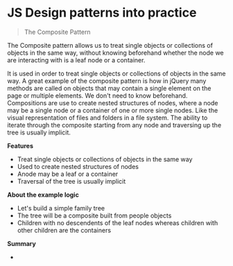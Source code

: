 # JS Design patterns into practice

> The Composite Pattern

The Composite pattern allows us to treat single objects or collections of objects in the same way, without knowing beforehand whether the node we are interacting with is a leaf node or a container.

It is used in order to treat single objects or collections of objects in the same way. A great example of the composite pattern is how in jQuery many methods are called on objects that may contain a single element on the page or multiple elements. We don't need to know beforehand.
Compositions are use to create nested structures of nodes, where a node may be a single node or a container of one or more single nodes. Like the visual representation of files and folders in a file system. The ability to iterate through the composite starting from any node and traversing up the tree is usually implicit.

**Features**

* Treat single objects or collections of objects in the same way
* Used to create nested structures of nodes
* Anode may be a leaf or a container
* Traversal of the tree is usually implicit 


**About the example logic**

* Let's build a simple family tree
* The tree will be a composite built from people objects
* Children with no descendents of the leaf nodes whereas children with other children are the containers


**Summary**

* 